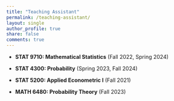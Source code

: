 ```yaml
---
title: "Teaching Assistant"
permalink: /teaching-assistant/
layout: single
author_profile: true
share: false
comments: true
---
```


- **STAT 9710: Mathematical Statistics** (Fall 2022, Spring 2024)  
 
- **STAT 4300: Probability** (Spring 2023, Fall 2024)  
 
- **STAT 5200: Applied Econometric I** (Fall 2021)  
  
- **MATH 6480: Probability Theory** (Fall 2023)  
 
